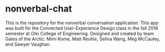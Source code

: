 # nonverbal-chat
This is the repository for the nonverbal conversation application. This app was built for the Connected User-Experience Design class in the fall 2016 semester at Olin College of Engineering. Designed and created by team Gates of the Arctic: Mimi Kome, Matt Reuhle, Selina Wang, Meg McCauley, and Sawyer Vaughan.

